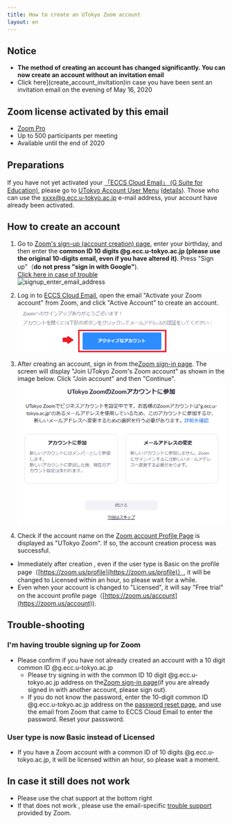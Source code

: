 ```yaml
---
title: How to create an UTokyo Zoom account
layout: en
---
```


## Notice

* **The method of creating an account has changed significantly. You can now create an account without an invitation email**
* Click here](create_account_invitation)in case you have been sent an invitation email on the evening of May 16, 2020

## Zoom license activated by this email

 * [Zoom Pro](https://www.zoom.us/pricing/?zcid=2502&creative=372836060623&keyword=%2Bzoom%20%E8%A8%98%E9%8C%B2&matchtype=b&network=g&device=c&gclid=Cj0KCQjwx7zzBRCcARIsABPRscOD9-6-XKTSyUy5gK7SieIY89abNP-_0OcXGIezRfUuLq-BCwSJfCAaAiN9EALw_wcB)
 * Up to 500 participants per meeting
 * Available until the end of 2020

## Preparations

If you have not yet activated your <a href="https://www.ecc.u-tokyo.ac.jp/announcement/2016/02/08_2116.html" target="_blank">「ECCS Cloud Email」 (G Suite for Education)</a>, please go to <a href="https://utacm.adm.u-tokyo.ac.jp/webmtn/LoginServlet" target="_blank">UTokyo Account User Menu</a> (<a href="https://hwb.ecc.u-tokyo.ac.jp/wp/literacy/email/initialize/" target="_blank">details</a>). Those who can use the xxxx@g.ecc.u-tokyo.ac.jp e-mail address, your account have already been activated.

## How to create an account

1. Go to [Zoom's sign-up (account creation) page](https://zoom.us/signup), enter your birthday, and then enter the  **common ID 10 digits @g.ecc.u-tokyo.ac.jp (please use the original 10-digits email, even if you have altered it)**. Press "Sign up"（**do not press "sign in with Google"**).<br>
[Click here in case of trouble](#ng_signup)  
 ![signup_enter_email_address](img/)  

1. Log in to [ECCS Cloud Email](https://mail.google.com/a/g.ecc.u-tokyo.ac.jp), open the email "Activate your Zoom account" from Zoom, and click "Active Account" to create an account.  
  ![press_active_account](img/create_account_20200515_2.png)  
  
1. After creating an account, sign in from the[Zoom sign-in page](https://zoom.us/signin). The screen will display "Join UTokyo Zoom's Zoom account" as shown in the image below. Click "Join account" and then "Continue". 
  ![press_join_the_account](img/create_account_20200515_3.png)  

1. Check if the account name on the [Zoom  account Profile Page](https://zoom.us/account) is displayed as "UTokyo Zoom". If so, the account creation process was successful.

  * Immediately after creation , even if the user type is Basic on the profile page（[https://zoom.us/profile](https://zoom.us/profile)）, it will be changed to Licensed within an hour, so please wait for a while. 
  * Even when your account is changed to "Licensed", it will say "Free trial" on the account profile page（[https://zoom.us/account](https://zoom.us/account)). 
  
  
## Trouble-shooting

<a name="ng_signup"> </a>
### I'm having trouble signing up for Zoom
* Please confirm if you have not already created an account with a 10 digit common ID @g.ecc.u-tokyo.ac.jp
  * Please try signing in with the common ID 10 digit @g.ecc.u-tokyo.ac.jp address on the[Zoom sign-in page](https://zoom.us/signin)(if you are already signed in with another account, please sign out).
  * If you do not know the password, enter the 10-digit common ID @g.ecc.u-tokyo.ac.jp address on the [password reset page](https://zoom.us/forgot_password), and use the email from Zoom that came to ECCS Cloud Email to enter the password. Reset your passsword.

### User type is now Basic instead of Licensed
* If you have a Zoom account with a common ID of 10 digits @g.ecc.u-tokyo.ac.jp, it will be licensed within an hour, so please wait a moment.


## In case it still does not work
* Please use the chat support at the bottom right
* If that does not work , please use the email-specific [trouble support](https://utelecon.github.io/supports/) provided by Zoom.
 
